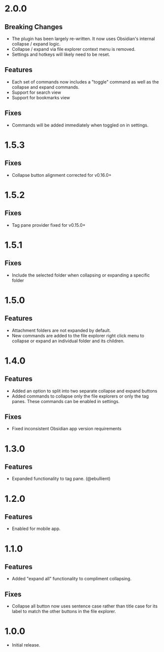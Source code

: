 # 2.0.0

## Breaking Changes

- The plugin has been largely re-written. It now uses Obsidian's internal collapse / expand logic.
- Collapse / expand via file explorer context menu is removed.
- Settings and hotkeys will likely need to be reset.

## Features

- Each set of commands now includes a "toggle" command as well as the collapse and expand commands.
- Support for search view
- Support for bookmarks view

## Fixes

- Commands will be added immediately when toggled on in settings.

# 1.5.3

## Fixes

- Collapse button alignment corrected for v0.16.0+

# 1.5.2

## Fixes

- Tag pane provider fixed for v0.15.0+

# 1.5.1

## Fixes

- Include the selected folder when collapsing or expanding a specific folder

# 1.5.0

## Features

- Attachment folders are not expanded by default.
- New commands are added to the file explorer right click menu to collapse or expand an individual folder and its children.

# 1.4.0

## Features

- Added an option to split into two separate collapse and expand buttons
- Added commands to collapse only the file explorers or only the tag panes. These commands can be enabled in settings.

## Fixes

- Fixed inconsistent Obsidian app version requirements

# 1.3.0

## Features

- Expanded functionality to tag pane. (@ebullient)

# 1.2.0

## Features

- Enabled for mobile app.

# 1.1.0

## Features

- Added "expand all" functionality to compliment collapsing.

## Fixes

- Collapse all button now uses sentence case rather than title case for its label to match the other buttons in the file explorer.

# 1.0.0

- Initial release.
